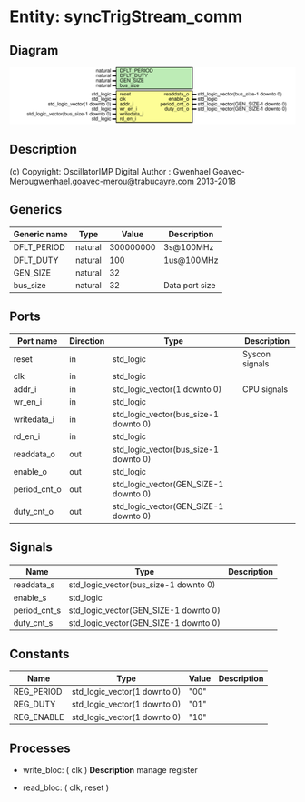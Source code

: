 # Entity: syncTrigStream_comm

## Diagram

![Diagram](syncTrigStream_comm.svg "Diagram")
## Description

(c) Copyright: OscillatorIMP Digital
Author : Gwenhael Goavec-Merou<gwenhael.goavec-merou@trabucayre.com>
2013-2018
## Generics

| Generic name | Type    | Value     | Description    |
| ------------ | ------- | --------- | -------------- |
| DFLT_PERIOD  | natural | 300000000 | 3s@100MHz      |
| DFLT_DUTY    | natural | 100       | 1us@100MHz     |
| GEN_SIZE     | natural | 32        |                |
| bus_size     | natural | 32        | Data port size |
## Ports

| Port name    | Direction | Type                                  | Description    |
| ------------ | --------- | ------------------------------------- | -------------- |
| reset        | in        | std_logic                             | Syscon signals |
| clk          | in        | std_logic                             |                |
| addr_i       | in        | std_logic_vector(1 downto 0)          | CPU signals    |
| wr_en_i      | in        | std_logic                             |                |
| writedata_i  | in        | std_logic_vector(bus_size-1 downto 0) |                |
| rd_en_i      | in        | std_logic                             |                |
| readdata_o   | out       | std_logic_vector(bus_size-1 downto 0) |                |
| enable_o     | out       | std_logic                             |                |
| period_cnt_o | out       | std_logic_vector(GEN_SIZE-1 downto 0) |                |
| duty_cnt_o   | out       | std_logic_vector(GEN_SIZE-1 downto 0) |                |
## Signals

| Name         | Type                                  | Description |
| ------------ | ------------------------------------- | ----------- |
| readdata_s   | std_logic_vector(bus_size-1 downto 0) |             |
| enable_s     | std_logic                             |             |
| period_cnt_s | std_logic_vector(GEN_SIZE-1 downto 0) |             |
| duty_cnt_s   | std_logic_vector(GEN_SIZE-1 downto 0) |             |
## Constants

| Name       | Type                         | Value | Description |
| ---------- | ---------------------------- | ----- | ----------- |
| REG_PERIOD | std_logic_vector(1 downto 0) | "00"  |             |
| REG_DUTY   | std_logic_vector(1 downto 0) | "01"  |             |
| REG_ENABLE | std_logic_vector(1 downto 0) | "10"  |             |
## Processes
- write_bloc: ( clk )
**Description**
manage register

- read_bloc: ( clk, reset )
